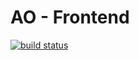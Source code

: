# AO - Frontend

[![build status](https://git.y-designs.com/ao/ao-frontend/badges/master/build.svg)](https://git.y-designs.com/ao/ao-frontend/commits/master)